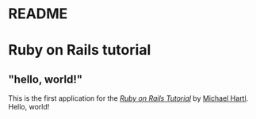 # README

# Ruby on Rails tutorial

## "hello, world!"

This is the first application for the 
[*Ruby on Rails Tutorial*](https://www.railstutorial.org/)
by [Michael Hartl](https://www.michaelhartl/). Hello, world!